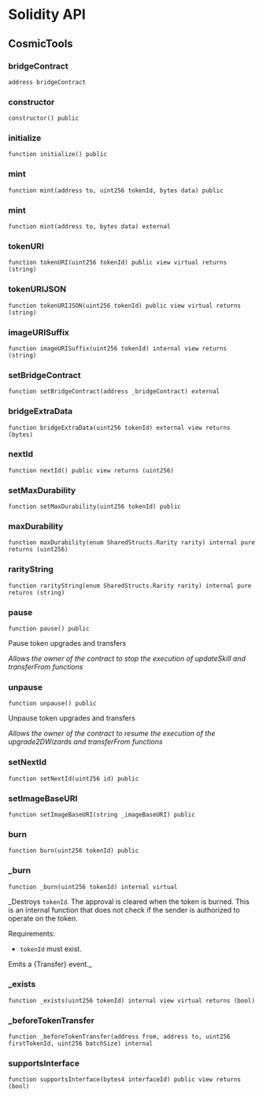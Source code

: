 # Solidity API

## CosmicTools

### bridgeContract

```solidity
address bridgeContract
```

### constructor

```solidity
constructor() public
```

### initialize

```solidity
function initialize() public
```

### mint

```solidity
function mint(address to, uint256 tokenId, bytes data) public
```

### mint

```solidity
function mint(address to, bytes data) external
```

### tokenURI

```solidity
function tokenURI(uint256 tokenId) public view virtual returns (string)
```

### tokenURIJSON

```solidity
function tokenURIJSON(uint256 tokenId) public view virtual returns (string)
```

### imageURISuffix

```solidity
function imageURISuffix(uint256 tokenId) internal view returns (string)
```

### setBridgeContract

```solidity
function setBridgeContract(address _bridgeContract) external
```

### bridgeExtraData

```solidity
function bridgeExtraData(uint256 tokenId) external view returns (bytes)
```

### nextId

```solidity
function nextId() public view returns (uint256)
```

### setMaxDurability

```solidity
function setMaxDurability(uint256 tokenId) public
```

### maxDurability

```solidity
function maxDurability(enum SharedStructs.Rarity rarity) internal pure returns (uint256)
```

### rarityString

```solidity
function rarityString(enum SharedStructs.Rarity rarity) internal pure returns (string)
```

### pause

```solidity
function pause() public
```

Pause token upgrades and transfers

_Allows the owner of the contract to stop the execution of
     updateSkill and transferFrom functions_

### unpause

```solidity
function unpause() public
```

Unpause token upgrades and transfers

_Allows the owner of the contract to resume the execution of
     the upgrade2DWizards and transferFrom functions_

### setNextId

```solidity
function setNextId(uint256 id) public
```

### setImageBaseURI

```solidity
function setImageBaseURI(string _imageBaseURI) public
```

### burn

```solidity
function burn(uint256 tokenId) public
```

### _burn

```solidity
function _burn(uint256 tokenId) internal virtual
```

_Destroys `tokenId`.
The approval is cleared when the token is burned.
This is an internal function that does not check if the sender is authorized to operate on the token.

Requirements:

- `tokenId` must exist.

Emits a {Transfer} event._

### _exists

```solidity
function _exists(uint256 tokenId) internal view virtual returns (bool)
```

### _beforeTokenTransfer

```solidity
function _beforeTokenTransfer(address from, address to, uint256 firstTokenId, uint256 batchSize) internal
```

### supportsInterface

```solidity
function supportsInterface(bytes4 interfaceId) public view returns (bool)
```

